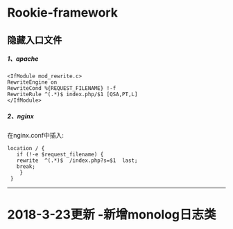 # Rookie-framework

## 隐藏入口文件
##### 1、apache
```ssh
<IfModule mod_rewrite.c>
RewriteEngine on
RewriteCond %{REQUEST_FILENAME} !-f
RewriteRule ^(.*)$ index.php/$1 [QSA,PT,L]
</IfModule>
```
##### 2、nginx
在nginx.conf中插入:
```ssh
location / { 
   if (!-e $request_filename) {
   rewrite  ^(.*)$  /index.php?s=$1  last;
   break;
    }
 }
```

---------------------
2018-3-23更新
-新增monolog日志类
=======

